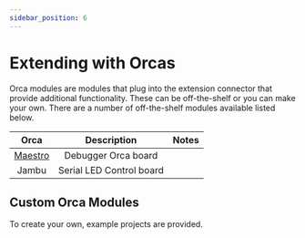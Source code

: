 ```yaml
---
sidebar_position: 6
---
```


# Extending with Orcas

Orca modules are modules that plug into the extension connector that provide additional functionality. These can be off-the-shelf or you can make your own.  There are a number of off-the-shelf modules available listed below.

| **Orca** 	                                            |      **Description**     	    | **Notes** 	|
|:-----------------------------------------------------:|:----------------------------:	|:------------:	|
|  [Maestro](/extending-with-orcas/maestro-debug-orca/) |    Debugger Orca board   	    |           	|
|   Jambu  	                                            |    Serial LED Control board 	|           	|

## Custom Orca Modules

To create your own, example projects are provided.